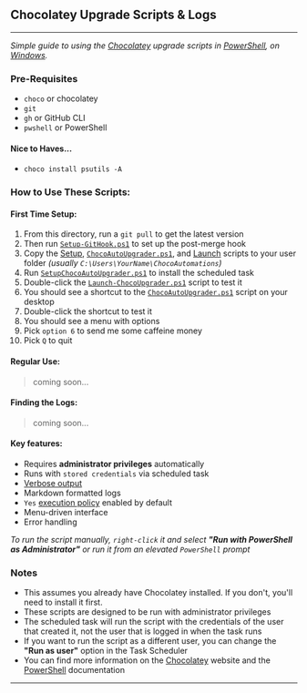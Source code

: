 ## Chocolatey Upgrade Scripts & Logs
---
_Simple guide to using the [Chocolatey](https://chocolatey.org/) upgrade scripts in [PowerShell](https://learn.microsoft.com/en-us/powershell/), on [Windows](https://www.microsoft.com/en-us/windows)._

### Pre-Requisites
- `choco` or chocolatey
- `git`
- `gh` or GitHub CLI
- `pwshell` or PowerShell

#### Nice to Haves...
- `choco install psutils -A`

### How to Use These Scripts:
#### First Time Setup:
1. From this directory, run a `git pull` to get the latest version
2. Then run [`Setup-GitHook.ps1`](Setup-GitHook.ps1) to set up the post-merge hook
3. Copy the [Setup](SetupChocoAutoUpgrader.ps1), [`ChocoAutoUpgrader.ps1`](ChocoAutoUpgrader.ps1), and [Launch](Launch-ChocoUpgrader.ps1) scripts to your user folder _(usually `C:\Users\YourName\ChocoAutomations`)_
4. Run [`SetupChocoAutoUpgrader.ps1`](SetupChocoAutoUpgrader.ps1) to install the scheduled task
5. Double-click the [`Launch-ChocoUpgrader.ps1`](Launch-ChocoUpgrader.ps1) script to test it
6. You should see a shortcut to the [`ChocoAutoUpgrader.ps1`](ChocoAutoUpgrader.ps1) script on your desktop
7. Double-click the shortcut to test it
8. You should see a menu with options
9. Pick `option 6` to send me some caffeine money
10. Pick `Q` to quit

#### Regular Use:
> coming soon...

#### Finding the Logs:
> coming soon...


#### Key features:
- Requires **administrator privileges** automatically
- Runs with `stored credentials` via scheduled task
- [Verbose output](https://learn.microsoft.com/en-us/powershell/module/microsoft.powershell.core/about/about_output_and_message_tracing?view=powershell-7.4)
- Markdown formatted logs
- `Yes` [execution policy](https://learn.microsoft.com/en-us/powershell/module/microsoft.powershell.core/about/about_execution_policies?view=powershell-7.4) enabled by default
- Menu-driven interface
- Error handling

_To run the script manually, `right-click` it and select **"Run with PowerShell as Administrator"** or run it from an elevated `PowerShell` prompt_

### Notes
- This assumes you already have Chocolatey installed. If you don't, you'll need to install it first.
- These scripts are designed to be run with administrator privileges
- The scheduled task will run the script with the credentials of the user that created it, not the user that is logged in when the task runs
- If you want to run the script as a different user, you can change the **"Run as user"** option in the Task Scheduler
- You can find more information on the [Chocolatey](https://chocolatey.org/) website and the [PowerShell](https://learn.microsoft.com/en-us/powershell/scripting/overview) documentation

---
